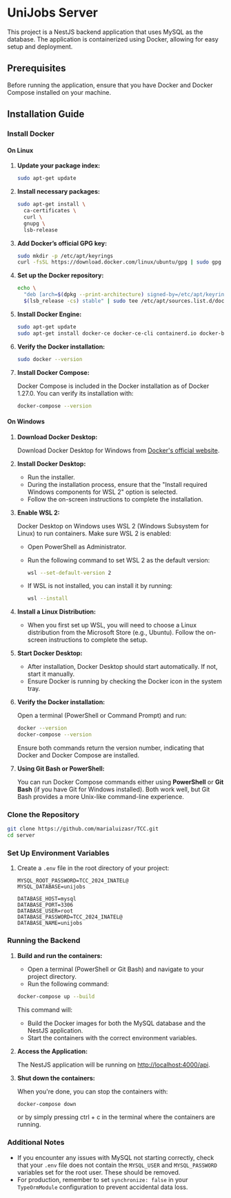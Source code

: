 # UniJobs Server

This project is a NestJS backend application that uses MySQL as the database. The application is containerized using Docker, allowing for easy setup and deployment.

## Prerequisites

Before running the application, ensure that you have Docker and Docker Compose installed on your machine.

## Installation Guide

### Install Docker

#### On Linux

1. **Update your package index:**

   ```bash
   sudo apt-get update
   ```

2. **Install necessary packages:**

   ```bash
   sudo apt-get install \
     ca-certificates \
     curl \
     gnupg \
     lsb-release
   ```

3. **Add Docker’s official GPG key:**

   ```bash
   sudo mkdir -p /etc/apt/keyrings
   curl -fsSL https://download.docker.com/linux/ubuntu/gpg | sudo gpg --dearmor -o /etc/apt/keyrings/docker.gpg
   ```

4. **Set up the Docker repository:**

   ```bash
   echo \
     "deb [arch=$(dpkg --print-architecture) signed-by=/etc/apt/keyrings/docker.gpg] https://download.docker.com/linux/ubuntu \
     $(lsb_release -cs) stable" | sudo tee /etc/apt/sources.list.d/docker.list > /dev/null
   ```

5. **Install Docker Engine:**

   ```bash
   sudo apt-get update
   sudo apt-get install docker-ce docker-ce-cli containerd.io docker-buildx-plugin docker-compose-plugin
   ```

6. **Verify the Docker installation:**

   ```bash
   sudo docker --version
   ```

7. **Install Docker Compose:**

   Docker Compose is included in the Docker installation as of Docker 1.27.0. You can verify its installation with:

   ```bash
   docker-compose --version
   ```

#### On Windows

1. **Download Docker Desktop:**

   Download Docker Desktop for Windows from [Docker's official website](https://www.docker.com/products/docker-desktop).

2. **Install Docker Desktop:**

   - Run the installer.
   - During the installation process, ensure that the "Install required Windows components for WSL 2" option is selected.
   - Follow the on-screen instructions to complete the installation.

3. **Enable WSL 2:**

   Docker Desktop on Windows uses WSL 2 (Windows Subsystem for Linux) to run containers. Make sure WSL 2 is enabled:

   - Open PowerShell as Administrator.
   - Run the following command to set WSL 2 as the default version:

     ```bash
     wsl --set-default-version 2
     ```

   - If WSL is not installed, you can install it by running:

     ```bash
     wsl --install
     ```

4. **Install a Linux Distribution:**

   - When you first set up WSL, you will need to choose a Linux distribution from the Microsoft Store (e.g., Ubuntu). Follow the on-screen instructions to complete the setup.

5. **Start Docker Desktop:**

   - After installation, Docker Desktop should start automatically. If not, start it manually.
   - Ensure Docker is running by checking the Docker icon in the system tray.

6. **Verify the Docker installation:**

   Open a terminal (PowerShell or Command Prompt) and run:

   ```bash
   docker --version
   docker-compose --version
   ```

   Ensure both commands return the version number, indicating that Docker and Docker Compose are installed.

7. **Using Git Bash or PowerShell:**

   You can run Docker Compose commands either using **PowerShell** or **Git Bash** (if you have Git for Windows installed). Both work well, but Git Bash provides a more Unix-like command-line experience.

### Clone the Repository

```bash
git clone https://github.com/marialuizasr/TCC.git
cd server
```

### Set Up Environment Variables

1. Create a `.env` file in the root directory of your project:

   ```plaintext
   MYSQL_ROOT_PASSWORD=TCC_2024_INATEL@
   MYSQL_DATABASE=unijobs

   DATABASE_HOST=mysql
   DATABASE_PORT=3306
   DATABASE_USER=root
   DATABASE_PASSWORD=TCC_2024_INATEL@
   DATABASE_NAME=unijobs
   ```

### Running the Backend

1. **Build and run the containers:**

   - Open a terminal (PowerShell or Git Bash) and navigate to your project directory.
   - Run the following command:

   ```bash
   docker-compose up --build
   ```

   This command will:
   - Build the Docker images for both the MySQL database and the NestJS application.
   - Start the containers with the correct environment variables.

2. **Access the Application:**

   The NestJS application will be running on [http://localhost:4000/api](http://localhost:4000/api).

3. **Shut down the containers:**

   When you're done, you can stop the containers with:

   ```bash
   docker-compose down
   ```

   or by simply pressing ctrl + c in the terminal where the containers are running.

### Additional Notes

- If you encounter any issues with MySQL not starting correctly, check that your `.env` file does not contain the `MYSQL_USER` and `MYSQL_PASSWORD` variables set for the root user. These should be removed.
- For production, remember to set `synchronize: false` in your `TypeOrmModule` configuration to prevent accidental data loss.
